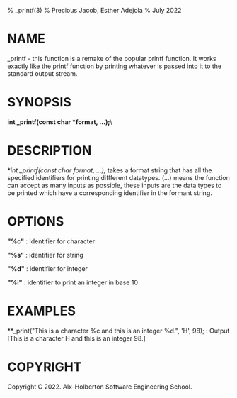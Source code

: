 % _printf(3)
% Precious Jacob, Esther Adejola
% July 2022

# NAME
_printf - this function is a remake of the popular printf function.
It works exactly like the printf function by printing whatever is passed
into it to the standard output stream.

# SYNOPSIS
**int _printf(const char *format, ...);**\

# DESCRIPTION
**int _printf(const char *format, ...);** takes a format string that has
all the specified identifiers for printing diffferent datatypes.
(...) means the function can accept as many inputs as possible, 
these inputs are the data types to be printed which have a corresponding
identifier in the formant string.

# OPTIONS
**"%c"**
: Identifier for character

**"%s"**
: identifier for string

**"%d"**
: identifier for integer

**"%i"**
: identifier to print an integer in base 10

# EXAMPLES
**_print("This is a character %c and this is an integer %d.", 'H', 98);
: Output [This is a character H and this is an integer 98.]

# COPYRIGHT
Copyright C 2022. Alx-Holberton Software Engineering School.

